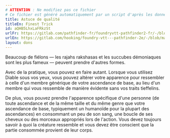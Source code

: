 ```yaml
---
# ATTENTION : Ne modifiez pas ce fichier
# Ce fichier est généré automatiquement par un script d'après les données du module Foundry VTT officiel et de sa traduction
title: Astuce de qualité
titleEn: Finest Trick
id: aQHB5LhxLaFRkzSt
urlFr: https://gitlab.com/pathfinder-fr/foundryvtt-pathfinder2-fr/-/blob/master/data/feats/aQHB5LhxLaFRkzSt.htm
urlEn: https://gitlab.com/hooking/foundry-vtt---pathfinder-2e/-/blob/master/packs/data/feats.db/finest-trick.json
layout: dons
---
```

Beaucoup de fiélons — les rajahs rakshasas et les succubes démoniaques sont les plus fameux — peuvent prendre d'autres formes.

Avec de la pratique, vous pouvez en faire autant. Lorsque vous utilisez Diable sous vos yeux, vous pouvez altérer votre apparence pour ressembler à celle d'un membre générique de votre ascendance de base, au lieu d'un membre qui vous ressemble de manière évidente sans vos traits tieffelins.

De plus, vous pouvez prendre l'apparence spécifique d'une personne (de toute ascendance et de la même taille et du même genre que votre ascendance de base, typiquement un humanoïde pour la plupart des ascendances) en consommant un peu de son sang, une boucle de ses cheveux ou des morceaux appropriés lors de l'action. Vous devez toujours savoir à quoi la créature ressemble et vous devez être conscient que la partie consommée provient de leur corps.
